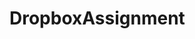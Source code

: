 # DropboxAssignment

<a href="https://github.com/writetoamrutha/DropboxAssignment/blob/master/Dropbox.gif"></a>

